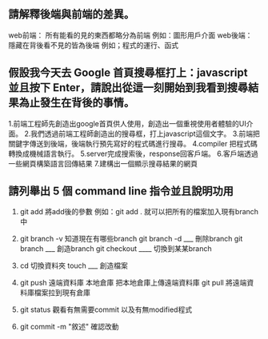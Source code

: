 ## 請解釋後端與前端的差異。

web前端： 所有能看的見的東西都略分為前端 例如：圖形用戶介面
web後端： 隱藏在背後看不見的皆為後端 例如；程式的運行、函式  


## 假設我今天去 Google 首頁搜尋框打上：javascript 並且按下 Enter，請說出從這一刻開始到我看到搜尋結果為止發生在背後的事情。

1.前端工程師先創造出google首頁供人使用，創造出一個重視使用者體驗的UI介面。
2.我們透過前端工程師創造出的搜尋框，打上javascript這個文字。
3.前端把關鍵字傳送到後端，後端執行預先寫好的程式碼進行搜尋。
4.compiler 把程式碼轉換成機械語言執行。
5.server完成搜索後，response回客戶端。
6.客戶端透過一些網頁構築語言回傳結果
7.建構出一個顯示搜尋結果的網頁

## 請列舉出 5 個 command line 指令並且說明功用

1. git add 將add後的參數  例如：git add . 就可以把所有的檔案加入現有branch中

2. git branch -v 知道現在有哪些branch
   git branch -d ___ 刪除branch
   git branch ___  創造branch
   git checkout ____ 切換到某某branch

3. cd 切換資料夾
   touch ___ 創造檔案

4. git push 遠端資料庫 本地倉庫  把本地倉庫上傳遠端資料庫
   git pull 將遠端資料庫檔案拉到現有倉庫

5. git status 觀看有無需要commit 以及有無modified程式

6. git commit -m "敘述"  確認改動 

   